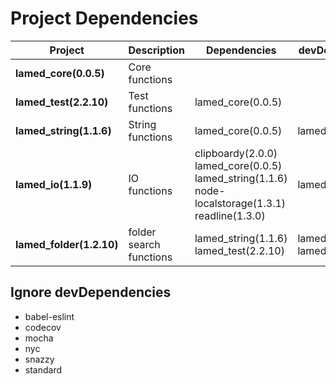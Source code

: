 # Project Dependencies

 Project | Description | Dependencies | devDependencies
-------- | ------------ |--------------- | ------------
**lamed_core(0.0.5)** | Core functions  |    |    |
**lamed_test(2.2.10)** | Test functions |  lamed_core(0.0.5) |
**lamed_string(1.1.6)** | String functions | lamed_core(0.0.5) | lamed_test(2.2.10) 
**lamed_io(1.1.9)** | IO functions | clipboardy(2.0.0)<br>lamed_core(0.0.5)<br>lamed_string(1.1.6)<br>node-localstorage(1.3.1)<br>readline(1.3.0) | lamed_test(2.2.10)
**lamed_folder(1.2.10)** | folder search functions | lamed_string(1.1.6)<br>lamed_test(2.2.10) | lamed_io(1.1.9)<br>lamed_test(2.2.10)

## Ignore devDependencies
- babel-eslint
- codecov
- mocha
- nyc
- snazzy
- standard

